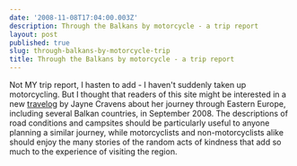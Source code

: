```yaml
---
date: '2008-11-08T17:04:00.003Z'
description: Through the Balkans by motorcycle - a trip report
layout: post
published: true
slug: through-balkans-by-motorcycle-trip
title: Through the Balkans by motorcycle - a trip report
---
```


Not MY trip report, I hasten to add - I haven't suddenly taken up motorcycling. But I thought that readers of this site might be interested in a new <a href="http://www.coyotecommunications.com/travel/08easterneurope.html">travelog</a> by Jayne Cravens about her journey through Eastern Europe, including several Balkan countries, in September 2008. The descriptions of road conditions and campsites should be particularly useful to anyone planning a similar journey, while motorcyclists and non-motorcyclists alike should enjoy the many stories of the random acts of kindness that add so much to the experience of visiting the region.